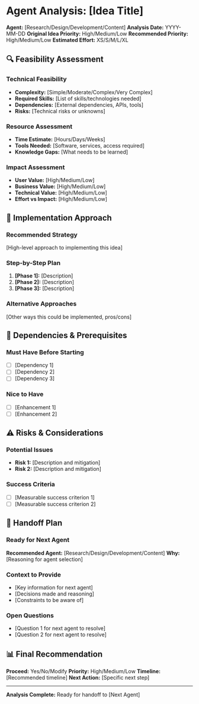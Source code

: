 # Agent Analysis: [Idea Title]

**Agent:** [Research/Design/Development/Content]
**Analysis Date:** YYYY-MM-DD
**Original Idea Priority:** High/Medium/Low
**Recommended Priority:** High/Medium/Low
**Estimated Effort:** XS/S/M/L/XL

## 🔍 Feasibility Assessment

### Technical Feasibility
- **Complexity:** [Simple/Moderate/Complex/Very Complex]
- **Required Skills:** [List of skills/technologies needed]
- **Dependencies:** [External dependencies, APIs, tools]
- **Risks:** [Technical risks or unknowns]

### Resource Assessment
- **Time Estimate:** [Hours/Days/Weeks]
- **Tools Needed:** [Software, services, access required]
- **Knowledge Gaps:** [What needs to be learned]

### Impact Assessment
- **User Value:** [High/Medium/Low]
- **Business Value:** [High/Medium/Low]
- **Technical Value:** [High/Medium/Low]
- **Effort vs Impact:** [High/Medium/Low]

## 🚀 Implementation Approach

### Recommended Strategy
[High-level approach to implementing this idea]

### Step-by-Step Plan
1. **[Phase 1]:** [Description]
2. **[Phase 2]:** [Description]
3. **[Phase 3]:** [Description]

### Alternative Approaches
[Other ways this could be implemented, pros/cons]

## 🔗 Dependencies & Prerequisites

### Must Have Before Starting
- [ ] [Dependency 1]
- [ ] [Dependency 2]
- [ ] [Dependency 3]

### Nice to Have
- [ ] [Enhancement 1]
- [ ] [Enhancement 2]

## ⚠️ Risks & Considerations

### Potential Issues
- **Risk 1:** [Description and mitigation]
- **Risk 2:** [Description and mitigation]

### Success Criteria
- [ ] [Measurable success criterion 1]
- [ ] [Measurable success criterion 2]

## 🤝 Handoff Plan

### Ready for Next Agent
**Recommended Agent:** [Research/Design/Development/Content]
**Why:** [Reasoning for agent selection]

### Context to Provide
- [Key information for next agent]
- [Decisions made and reasoning]
- [Constraints to be aware of]

### Open Questions
- [Question 1 for next agent to resolve]
- [Question 2 for next agent to resolve]

## 📊 Final Recommendation

**Proceed:** Yes/No/Modify
**Priority:** High/Medium/Low
**Timeline:** [Recommended timeline]
**Next Action:** [Specific next step]

---
**Analysis Complete:** Ready for handoff to [Next Agent]